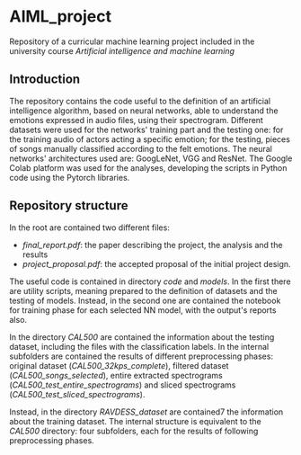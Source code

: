# AIML_project
Repository of a curricular machine learning project 
included in the university course 
*Artificial intelligence and machine learning*

## Introduction
The repository contains the code useful to the 
definition of an artificial intelligence 
algorithm, based on neural networks, able to
understand the emotions expressed in audio files, 
using their spectrogram. 
Different datasets were used for
the networks' training part and the testing one: 
for the training audio of actors acting a 
specific emotion; for
the testing, pieces of songs manually 
classified according to the felt emotions. 
The neural networks'
architectures used are: GoogLeNet, VGG and ResNet. 
The Google Colab platform was used for the
analyses, developing the scripts in Python 
code using the Pytorch libraries.

## Repository structure
In the root are contained two different files:
- *final_report.pdf*: the paper describing the project, the analysis
    and the results
- *project_proposal.pdf*: the accepted proposal of the initial project design.

The useful code is contained in directory *code*
and *models*. In the first there are utility scripts,
meaning prepared to the definition of datasets and the 
testing of models. Instead, in the second one are contained
the notebook for training phase for each selected 
NN model, with the output's reports also.

In the directory *CAL500* are contained 
the information about the testing dataset, including
the files with the classification labels.
In the internal subfolders are contained the
results of different
preprocessing phases: original dataset (*CAL500_32kps_complete*),
filtered dataset (*CAL500_songs_selected*), entire extracted spectrograms
(*CAL500_test_entire_spectrograms*) and sliced spectrograms
(*CAL500_test_sliced_spectrograms*).

Instead, in the directory *RAVDESS_dataset* are contained7
the information about the training dataset.
The internal structure is equivalent to the *CAL500*
directory: four subfolders, each for the results of following 
preprocessing phases.
